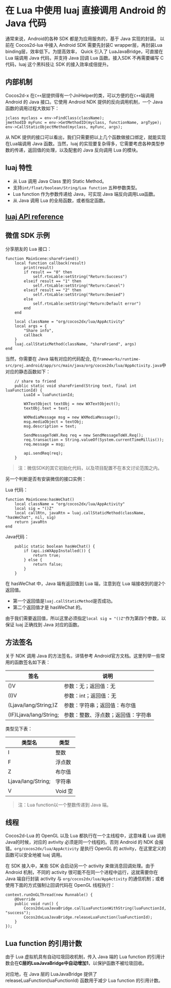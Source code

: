 # 在 Lua 中使用 luaj 直接调用 Android 的 Java 代码

通常来说，Android的各种 SDK 都是为应用服务的，基于 Java 实现的封装。
以前在 Cocos2d-lua 中接入 Android SDK 需要先封装C wrapper层，再封装Lua binding层，效率低下。为提高效率， Quick 引入了 LuaJavaBridge，可直接在 Lua 端调用 Java 代码，并支持 Java 回调 Lua 函数。接入SDK 不再需要编写 C 代码，luaj 这个黑科技让 SDK 的接入效率成倍提升。

## 内部机制

Cocos2d-x 在`C++`层提供得有一个JniHelper的类，可以方便的在`C++`端调用  Android 的 Java 接口。它使用 Android NDK 提供的反向调用机制，一个 Java 函数的调用过程大致如下：

```
jclass myclass = env->FindClass(className);
jmethodID myFunc = env->GetMethodID(myclass, functionName, argType);
env->CallStaticObjectMethod(myclass, myFunc, args);
```

从 NDK 提供的接口可以看出，我们只需要把以上几个函数做接口绑定，就能实现在Lua端调用 Java 函数。当然，luaj 的实现要复杂得多，它需要考虑各种类型参数的传递，返回值的处理，以及配套的 Java 反向调用 Lua 的模块。

## luaj 特性

* 从 Lua 调用 Java Class 里的 Static Method。
* 支持`int/float/boolean/String/Lua function` 五种参数类型。
* Lua function 作为参数传递给 Java，可实现 Java 端反向调用Lua函数。
* 从 Java 调用 Lua 的全局函数，或者指定函数。

## [luaj API reference](../../api/luaj/index.md)

## 微信 SDK 示例

分享朋友的 Lua 接口：

```
function MainScene:shareFriend()
	local function callback(result)
		print(result)
		if result == "0" then
			self.rtnLable:setString("Return:Success")
		elseif result == "1" then
			self.rtnLable:setString("Return:Cancel")
		elseif result == "2" then
			self.rtnLable:setString("Return:Denied")
		else
			self.rtnLable:setString("Return:Default error")
		end
	end

	local className = "org/cocos2dx/lua/AppActivity"
	local args = {
		"Share info",
		callback
	}
	luaj.callStaticMethod(className, "shareFriend", args)
end
```

当然，你需要在 Java 端有对应的代码配合, 在`frameworks/runtime-src/proj.android/app/src/main/java/org/cocos2dx/lua/AppActivity.java`中对应的静态函数如下：

```
	// share to friend
	public static void shareFriend(String text, final int luaFunctionId) {
		LuaId = luaFunctionId;

		WXTextObject textObj = new WXTextObject();
		textObj.text = text;

		WXMediaMessage msg = new WXMediaMessage();
		msg.mediaObject = textObj;
		msg.description = text;

		SendMessageToWX.Req req = new SendMessageToWX.Req();
		req.transaction = String.valueOf(System.currentTimeMillis());
		req.message = msg;

		api.sendReq(req);
	}
```

> 注：微信SDK的其它初始化代码，以及项目配置不在本文讨论范围之内。

另一个判断是否有安装微信的接口实例：

Lua 代码：

```
function MainScene:hasWeChat()
	local className = "org/cocos2dx/lua/AppActivity"
	local sig = "()Z"
	local callRtn, javaRtn = luaj.callStaticMethod(className, "hasWeChat", nil, sig)
	return javaRtn
end
```

Java代码：

```
	public static boolean hasWeChat() {
		if (api.isWXAppInstalled()) {
			return true;
		} else {
			return false;
		}
	}
```

在 hasWeChat 中，Java 端有返回值到 Lua 端，注意到在 Lua 端接收到的是2个返回值。

* 第一个返回值是`luaj.callStaticMethod`是否成功。
* 第二个返回值才是 hasWeChat 的。

由于我们需要返回值，所以这里必须指定`local sig = "()Z"`作为第四个参数，以保证 luaj 正确找到 Java 对应的函数。

## 方法签名

关于 NDK 调用 Java 的方法签名，详情参考 Android官方文档。这里列举一些常用的函数签名如下表：

| 签名 | 说明 |
|-----|------|
| ()V | 参数：无；返回值：无 |
| (I)V | 参数：int；返回值：无 |
| (Ljava/lang/String;)Z | 参数：字符串；返回值：布尔值 |
| (IF)Ljava/lang/String;  | 参数：整数、浮点数；返回值：字符串 |

类型见下表：

| 类型名 | 类型 |
|-----|------|
| I | 整数 |
| F | 浮点数 |
| Z | 布尔值 |
| Ljava/lang/String; | 字符串 |
| V | Void 空 |

> 注：Lua function以一个整数传递到 Java 端。

## 线程

Cocos2d-Lua 的 OpenGL 以及 Lua 都执行在一个主线程中，这意味着 Lua 调用 Java的时候，对应的 avtivity 必须是同一个线程的。否则 Android 的 NDK 会报错。`org/cocos2dx/lua/AppActivity` 是执行 OpenGL 的 activity，在这里定义的函数可以安全地被 luaj 调用。

在 SDK 接入中，某些 SDK 会启动另一个 activity 来做消息回调处理。由于 Android 机制，不同的 activity 很可能不在同一个进程中运行，这就需要你在 Java 端自行封装 activity 与 `org/cocos2dx/lua/AppActivity` 的通信机制；或者使用下面的方式强制让回调代码在 OpenGL 线程执行：

```
context.runOnGLThread(new Runnable() {
	@Override
	public void run() {
		Cocos2dxLuaJavaBridge.callLuaFunctionWithString(luaFunctionId, "success");
        Cocos2dxLuaJavaBridge.releaseLuaFunction(luaFunctionId);
	}
});
```

## Lua function 的引用计数

由于 Lua 虚拟机具有自动垃圾回收机制，传入 Java 端的 Lua function 的引用计数会在**C层的LuaJavaBridge中自动增加1**，以保护函数不被垃圾回收。

对应地，在 Java 层的 LuaJavaBridge 提供了 releaseLuaFunction(luaFunctionId) 函数用于减少 Lua function 的引用计数。